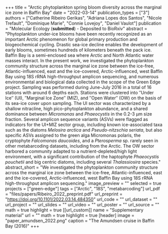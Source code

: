 +++
title = "Arctic phytoplankton spring bloom diversity across the marginal ice zone in Baffin Bay"
date = "2022-03-14"
publication_types = ["3"]
authors = ["Catherine Ribeiro Gerikas", "Adriana Lopes dos Santos", "Nicole Trefault", "Dominique Marie", "Connie Lovejoy", "Daniel Vaulot"]
publication = "Molecular Ecology (**submitted**) - Deposited to BioRxiv"
abstract = "Phytoplankton under-ice blooms have been recently recognized as an important Arctic phenomenon for global primary production and biogeochemical cycling. Drastic sea-ice decline enables the development of early blooms, sometimes hundreds of kilometers beneath the pack ice. Baffin Bay is a semi-enclosed sea where Arctic and North Atlantic water masses interact. In the present work, we investigated the phytoplankton community structure across the marginal ice zone between the ice-free, Atlantic-influenced, east and the ice-covered, Arctic-influenced, west Baffin Bay using 18S rRNA high-throughput amplicon sequencing, and numerous environmental and biological data collected in the scope of the Green Edge project. Sampling was performed during June-July 2016 in a total of 16 stations with around 6 depths each. Stations were clustered into ″Under Ice″ (UI), ″Marginal Ice Zone″ (MIZ), and ″Open Water″ (OW) on the basis of its sea-ice cover upon sampling. The UI sector was characterized by a shallow nitracline, high pico-phytoplankton abundance, and a shared dominance between *Micromonas* and *Phaeocystis* in the 0.2-3 μm size fraction. Several amplicon sequence variants (ASVs) were flagged as indicators for the UI+MIZ sector group, including known ice-associated taxa such as the diatoms *Melosira arctica* and *Pseudo-nitzschia seriata*, but also specific ASVs assigned to the green alga Micromonas polaris, the cryptophyte *Falcomonas daucoides*, and a *Pterosperma* sp. rarely seen in other metabarcoding datasets, including from the Arctic. The OW sector harbored a community adapted to a nutrient-depleted/high light environment, with a significant contribution of the haptophyte *Phaeocystis pouchetii* and big centric diatoms, including several *Thalassiosira* species."
abstract_short = "We investigated the phytoplankton community structure across the marginal ice zone between the ice-free, Atlantic-influenced, east and the ice-covered, Arctic-influenced, west Baffin Bay using 18S rRNA high-throughput amplicon sequencing."
image_preview = ""
selected = true
projects = ["green-edge"]
tags = ["Arctic", "18S", "metabarcoding"]
url_pdf = "files/papers/Ribeiro_2022_preprint.pdf"
url_preprint = "https://doi.org/10.1101/2022.03.14.484350"
url_code = ""
url_dataset = ""
url_project = ""
url_slides = ""
url_video = ""
url_poster = ""
url_source = ""
math = true
highlight = true
[[url_custom]]
    name = "Supplementary material"
    url = ""
math = true
highlight = true
[header]
image = "paper_amundsen_2022.png"
caption = "The Amundsen cruise in Baffin Bay (2016)"
+++
